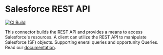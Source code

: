 # Salesforce REST API
[![CI Build](https://github.com/axonivy-market/salesforce-connector/actions/workflows/ci.yml/badge.svg)](https://github.com/axonivy-market/salesforce-connector/actions/workflows/ci.yml)

This connector builds the REST API and provides a means to access Salesforce's resources. A client can utilize the REST API to manipulate Salesforce (SF) objects. 
Supporting eneral queries and opportunity Queries.
Read our [documentation](salesforce-connector-product/README.md).
